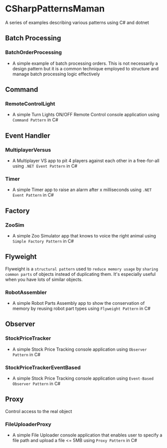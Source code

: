 # CSharpPatternsMaman
A series of examples describing various patterns using C# and dotnet

## Batch Processing
### BatchOrderProcessing
- A simple example of batch processing orders. This is not necessarily a design pattern but it is a common technique employed to structure and manage batch processing logic effectively

## Command
### RemoteControlLight
- A simple Turn Lights ON/OFF Remote Control console application using `Command Pattern` in C#

## Event Handler 
### MultiplayerVersus
- A Multiplayer VS app to pit 4 players against each other in a free-for-all using `.NET Event Pattern` in C#

### Timer
- A simple Timer app to raise an alarm after x milliseconds using `.NET Event Pattern` in C#

## Factory
### ZooSim
- A simple Zoo Simulator app that knows to voice the right animal using `Simple Factory Pattern` in C#

## Flyweight
Flyweight is a `structural pattern` used to `reduce memory usage` by `sharing common parts` of objects instead of duplicating them. It's especially useful when you have lots of similar objects.
### RobotAssembler
- A simple Robot Parts Assembly app to show the conservation of memory by reusing robot part types using `Flyweight Pattern` in C#

## Observer
### StockPriceTracker 
- A simple Stock Price Tracking console application using `Observer Pattern` in C#

### StockPriceTrackerEventBased
- A simple Stock Price Tracking console application using `Event-Based Observer Pattern` in C#

## Proxy
Control access to the real object

### FileUploaderProxy
- A simple File Uploader console application that enables user to specify a file path and upload a file <= 5MB using `Proxy Pattern` in C#